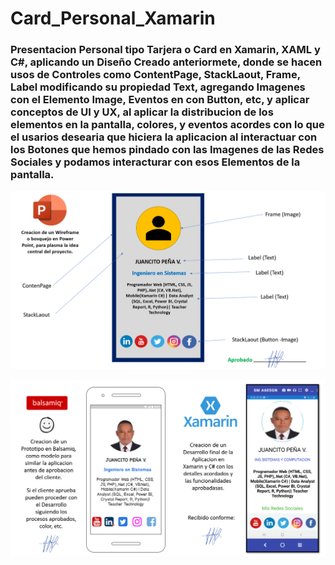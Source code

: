 # Card_Personal_Xamarin

### Presentacion Personal tipo Tarjera o Card en Xamarin, XAML y C#, aplicando un Diseño Creado anteriormete, donde se hacen usos de Controles como ContentPage, StackLaout, Frame, Label modificando su propiedad Text, agregando Imagenes con el Elemento Image, Eventos en con Button, etc, y aplicar conceptos de UI y UX, al aplicar la distribucion de los elementos en la pantalla, colores, y eventos acordes con lo que el usarios desearia que hiciera la aplicacion al interactuar con los Botones que hemos pindado con las Imagenes de las Redes Sociales y podamos interacturar con esos Elementos de la pantalla.

![](bosquejo.png)


![](prototipo_y_app.png)


